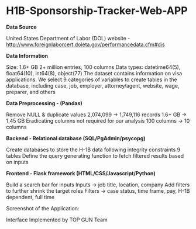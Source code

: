 # H1B-Sponsorship-Tracker-Web-APP

**Data Source**

United States Department of Labor (DOL) website - http://www.foreignlaborcert.doleta.gov/performancedata.cfm#dis

**Data Information**

Size: 1.6+ GB 2+ million entries, 100 columns Data types: datetime64(5), float64(10), int64(8), object(77) The dataset contains information on visa applications. We select 9 categories of variables to create tables in the database, including case, job, employer, attorney/agent, website, wage, preparer, and others

**Data Preprocessing - (Pandas)**

Remove NULL & duplicate values 2,074,099 -> 1,749,116 records 1.6+ GB -> 1.45 GB Eradicating columns not required for our analysis 100 columns -> 10 columns

**Backend - Relational database (SQL/PgAdmin/psycopg)**

Create databases to store the H-1B data following integrity constraints 9 tables Define the query generating function to fetch filtered results based on inputs

**Frontend - Flask framework (HTML/CSS/Javascript/Python)**

Build a search bar for inputs Inputs -> job title, location, company Add filters to further shrink the target roles Filters -> case status, time frame, pay, H-1B dependent, full time

Screenshot of the Application:

Interface Implemented by TOP GUN Team

